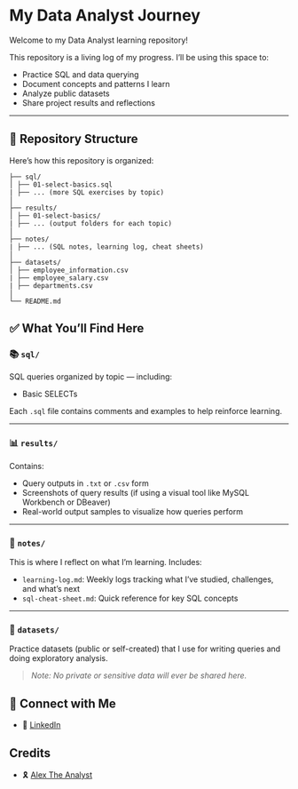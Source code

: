 # My Data Analyst Journey


Welcome to my Data Analyst learning repository!

This repository is a living log of my progress. I’ll be using this space to:
- Practice SQL and data querying
- Document concepts and patterns I learn
- Analyze public datasets
- Share project results and reflections

---

## 📁 Repository Structure

Here’s how this repository is organized:

```data-analyst/
├── sql/
│ ├── 01-select-basics.sql
| ├── ... (more SQL exercises by topic)
│
├── results/
│ ├── 01-select-basics/
| ├── ... (output folders for each topic)
│
├── notes/
| ├── ... (SQL notes, learning log, cheat sheets)
│
├── datasets/
│ ├── employee_information.csv
| ├── employee_salary.csv
| ├── departments.csv
│
└── README.md
```


## ✅ What You’ll Find Here

### 📚 `sql/`
SQL queries organized by topic — including:
- Basic SELECTs

Each `.sql` file contains comments and examples to help reinforce learning.

---

### 📊 `results/`
Contains:
- Query outputs in `.txt` or `.csv` form
- Screenshots of query results (if using a visual tool like MySQL Workbench or DBeaver)
- Real-world output samples to visualize how queries perform

---

### 🧠 `notes/`
This is where I reflect on what I’m learning. Includes:
- `learning-log.md`: Weekly logs tracking what I’ve studied, challenges, and what’s next
- `sql-cheat-sheet.md`: Quick reference for key SQL concepts

---

### 📁 `datasets/`
Practice datasets (public or self-created) that I use for writing queries and doing exploratory analysis.
> *Note: No private or sensitive data will ever be shared here.*


## 🔗 Connect with Me

- 💼 [LinkedIn](https://www.linkedin.com/in/grecia-bueno-57a07512a/)

## Credits
- 🎗️ [Alex The Analyst](https://www.youtube.com/watch?v=wQQR60KtnFY&t=9845s)
